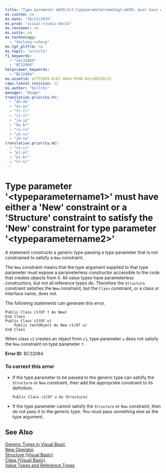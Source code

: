 ```yaml
---
title: "Type parameter &#39;&lt;typeparametername1&gt;&#39; must have either a &#39;New&#39; constraint or a &#39;Structure&#39; constraint to satisfy the &#39;New&#39; constraint for type parameter &#39;&lt;typeparametername2&gt;&#39;"
ms.custom: na
ms.date: "10/13/2016"
ms.prod: "visual-studio-dev14"
ms.reviewer: na
ms.suite: na
ms.technology: 
  - "devlang-csharp"
ms.tgt_pltfrm: na
ms.topic: "article"
f1_keywords: 
  - "vbc32084"
  - "BC32084"
helpviewer_keywords: 
  - "BC32084"
ms.assetid: a7ff58d3-8c67-40e4-9fd8-92cc00524c22
caps.latest.revision: 12
ms.author: "billchi"
manager: "douge"
translation.priority.ht: 
  - "de-de"
  - "es-es"
  - "fr-fr"
  - "it-it"
  - "ja-jp"
  - "ko-kr"
  - "ru-ru"
  - "zh-cn"
  - "zh-tw"
translation.priority.mt: 
  - "cs-cz"
  - "pl-pl"
  - "pt-br"
  - "tr-tr"
---
```

# Type parameter &#39;&lt;typeparametername1&gt;&#39; must have either a &#39;New&#39; constraint or a &#39;Structure&#39; constraint to satisfy the &#39;New&#39; constraint for type parameter &#39;&lt;typeparametername2&gt;&#39;
A statement constructs a generic type passing a type parameter that is not constrained to satisfy a `New` constraint.  
  
 The `New` constraint means that the type argument supplied to that type parameter must expose a parameterless constructor accessible to the code that creates objects from it. All value types have parameterless constructors, but not all reference types do. Therefore the `Structure` constraint satisfies the `New` constraint, but the `Class` constraint, or a class or interface name, does not.  
  
 The following statements can generate this error.  
  
```  
Public Class c1(Of t As New)  
End Class  
Public Class c2(Of u)  
    Public testObject As New c1(Of u)  
End Class  
```  
  
 When class `c2` creates an object from `c1`, type parameter `u` does not satisfy the `New` constraint on type parameter `t`.  
  
 **Error ID:** BC32084  
  
### To correct this error  
  
-   If the type parameter to be passed to the generic type can satisfy the `Structure` or `New` constraint, then add the appropriate constraint to its definition.  
  
    ```  
    Public Class c2(Of u As Structure)  
    ```  
  
-   If the type parameter cannot satisfy the `Structure` or `New` constraint, then do not pass it to the generic type. You must pass something else as the type argument.  
  
## See Also  
 [Generic Types in Visual Basic](../Topic/Generic%20Types%20in%20Visual%20Basic%20\(Visual%20Basic\).md)   
 [New Operator](../Topic/New%20Operator%20\(Visual%20Basic\).md)   
 [Structure (Visual Basic)](http://msdn.microsoft.com/en-us/263ce115-ac36-4c05-8cb7-0e0eead5c6d0)   
 [Class (Visual Basic)](http://msdn.microsoft.com/en-us/0777c6e6-46bc-451b-ad70-57b49d4ef4f7)   
 [Value Types and Reference Types](../Topic/Value%20Types%20and%20Reference%20Types.md)